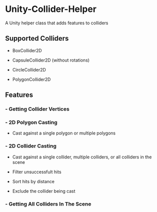 # Unity-Collider-Helper
A Unity helper class that adds features to colliders

## Supported Colliders
- BoxCollider2D

- CapsuleCollider2D (without rotations)

- CircleCollider2D

- PolygonCollider2D

## Features
### - Getting Collider Vertices

### - 2D Polygon Casting
- Cast against a single polygon or multiple polygons

### - 2D Collider Casting
- Cast against a single collider, multiple colliders, or all colliders in the scene

- Filter unsuccessfult hits

- Sort hits by distance

- Exclude the collider being cast

### - Getting All Colliders In The Scene
